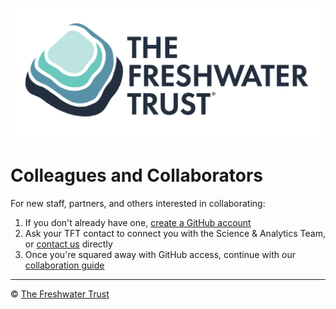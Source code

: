 ![The Freshwater Trust](https://github.com/thefreshwatertrust/.github/blob/main/images/tft-logo-stacked.png) 

# Colleagues and Collaborators

For new staff, partners, and others interested in collaborating:

1. If you don't already have one, [create a GitHub account](https://github.com/signup)
2. Ask your TFT contact to connect you with the Science & Analytics Team, or [contact us](https://www.thefreshwatertrust.org/contact/) directly
3. Once you're squared away with GitHub access, continue with our [collaboration guide](https://github.com/thefreshwatertrust/.github-private/blob/main/profile/README.md)

----

:copyright: [The Freshwater Trust](https://github.com/thefreshwatertrust/.github/blob/main/profile/README.md)
